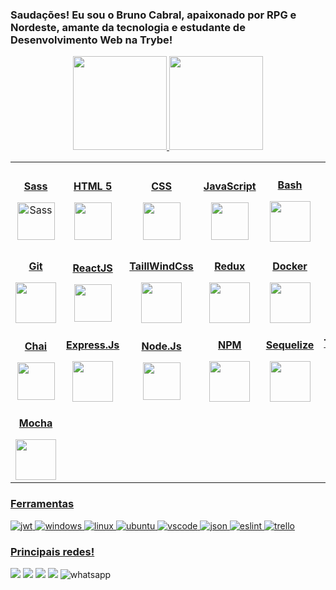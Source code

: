 <img src="https://raw.githubusercontent.com/joaopauloaramuni/joaopauloaramuni/master/img/header.png" alt="" />

### Saudações! Eu sou o Bruno Cabral, apaixonado por RPG e Nordeste, amante da tecnologia e estudante de Desenvolvimento Web na Trybe!

<div align="center">
  <a href="https://github.com/brunoCabralSilva">
  <img height="150em" src="https://github-readme-stats.vercel.app/api?username=brunoCabralSilva&show_icons=true&theme=dracula"/>
  <img height="150em"src="https://github-readme-stats.vercel.app/api/top-langs/?username=brunoCabralSilva&layout=compact&langs_count=7&theme=dracula&count_private=true"/>
</div>

<table align="center" width="100%">
  <tr>
    <td align="center">
      <p><b><center>Sass</center></b></p> 
      <img src="https://img.icons8.com/color/2x/sass.png" height=60px alt="Sass">
  </td>
    <td align="center" width="15%">
      <p><b><center>HTML 5</center></b></p> 
      <img height=60px src="https://img.icons8.com/color/344/html-5--v1.png"> 
    </td>
    <td align="center" width="15%">
      <p><b><center>CSS</center></b></p> 
      <img height=60px src="https://img.icons8.com/color/344/css3.png"> 
    </td>
    <td align="center" width="15%">
      <p><b><center>JavaScript</center></b></p> 
      <img height=60px src="https://img.icons8.com/color/344/javascript.png"> 
    </td>
    <td align="center" width="15%">
      <p><b><center>Bash</center></b></p>
      <img height=65px src="https://img.icons8.com/bubbles/2x/console.png">
    </td>
    <td align="center" width="15%">
      <p><b><center>Jest</center></b></p> 
      <img height=65px src="https://img.icons8.com/external-tal-revivo-color-tal-revivo/344/external-jest-can-collect-code-coverage-information-from-entire-projects-logo-color-tal-revivo.png"> 
    </td>
    <td align="center" width="15%">
      <p><b><center>Testing Library</center></b></p> 
      <img height=60px src="https://testing-library.com/img/octopus-128x128.png"> 
    </td>
  </tr>
  <tr>
    <td align="center" width="15%">
      <p><b><center>Git</center></b></p> 
      <img height=65px src="https://img.icons8.com/ios-glyphs/2x/github-2.png"> 
    </td>
    <td align="center" width="15%">
      <p><b><center>ReactJS</center></b></p> 
      <img height=60px src="https://img.icons8.com/ultraviolet/2x/react.png"> 
    </td>
    <td align="center" width="15%">
      <p><b><center>TaillWindCss</center></b></p> 
      <img height=65px src="https://img.icons8.com/color/344/tailwindcss.png"> 
    </td>
    <td align="center" width="15%">
      <p><b><center>Redux</center></b></p> 
      <img height=65px src="https://img.icons8.com/color/512/redux.png"> 
    </td>
    <td align="center" width="15%">
      <p><b><center>Docker</center></b></p> 
      <img height=65px src="https://img.icons8.com/fluency/512/docker.png"> 
    </td>
  </tr>
  <tr>
    <td align="center" width="15%">
      <p><b><center>Chai</center></b></p> 
      <img height=60px src="https://camo.githubusercontent.com/7ecbd4531436e4f20c1dba52a4fd4ac367cfcc20a2f62cfe7a10f32da306afc6/687474703a2f2f636861696a732e636f6d2f696d672f636861692d6c6f676f2e706e67"> 
    </td>
    <td align="center" width="15%">
      <p><b><center>Express.Js</center></b></p> 
      <img height=65px src="https://www.pngfind.com/pngs/m/136-1363736_express-js-icon-png-transparent-png.png"> 
    </td>
    <td align="center" width="15%">
      <p><b><center>Node.Js</center></b></p> 
      <img height=60px src="https://img.icons8.com/fluency/512/node-js.png"> 
    </td>
    <td align="center" width="15%">
      <p><b><center>NPM</center></b></p> 
      <img height=65px src="https://img.icons8.com/color/512/npm.png"> 
    </td>
    <td align="center" width="15%">
      <p><b><center>Sequelize</center></b></p> 
      <img height=65px src="https://cdn.icon-icons.com/icons2/2415/PNG/512/sequelize_original_logo_icon_146348.png"> 
    </td>
    <td align="center" width="15%">
      <p><b><center>TypeScript</center></b></p> 
      <img height=70px src="https://img.icons8.com/fluency/512/typescript.png"> 
    </td>
  </tr>
  <tr>
    <td align="center" width="15%">
      <p><b><center>Mocha</center></b></p> 
      <img height=65px src="https://seeklogo.com/images/M/mocha-logo-66DA231220-seeklogo.com.png"> 
    </td>
  </tr>
</table>

### Ferramentas

<div>
  <img src="https://camo.githubusercontent.com/92407fc26e09271d8137b8aaf1585b266f04046b96f1564dfe5a69f146e21301/68747470733a2f2f696d672e736869656c64732e696f2f62616467652f4a57542d3030303030303f7374796c653d666f722d7468652d6261646765266c6f676f3d4a534f4e253230776562253230746f6b656e73266c6f676f436f6c6f723d7768697465" alt="jwt" />
  <img src="https://img.shields.io/badge/Windows-0078D6?style=for-the-badge&logo=windows&logoColor=white" alt="windows" />
  <img src="https://img.shields.io/badge/Linux-FCC624?style=for-the-badge&logo=linux&logoColor=black" alt="linux" />
  <img src="https://img.shields.io/badge/Ubuntu-E95420?style=for-the-badge&logo=ubuntu&logoColor=white" alt="ubuntu" />
  <img src="https://camo.githubusercontent.com/88ab3c0f78016111d88ef82030375fb740d82dd0c16c1b078c441e22479009b3/68747470733a2f2f696d672e736869656c64732e696f2f62616467652f5653436f64652d3030373844343f7374796c653d666f722d7468652d6261646765266c6f676f3d76697375616c25323073747564696f253230636f6465266c6f676f436f6c6f723d7768697465" alt="vscode" />
  <img src="https://camo.githubusercontent.com/e0fe31b4bf5a7cffb35f18ee50fcdbe1f61bde74f893781502ba2bf708f270f6/68747470733a2f2f696d672e736869656c64732e696f2f62616467652f6a736f6e2d3545354335433f7374796c653d666f722d7468652d6261646765266c6f676f3d6a736f6e266c6f676f436f6c6f723d7768697465" alt="json" />
  <img src="https://camo.githubusercontent.com/0fb62d704898141bf5a5dfb5acc68901ecf35372bccde7bb9e5ca0164fb6e38d/68747470733a2f2f696d672e736869656c64732e696f2f62616467652f65736c696e742d3341333344313f7374796c653d666f722d7468652d6261646765266c6f676f3d65736c696e74266c6f676f436f6c6f723d7768697465" alt="eslint" />
  <img src="https://camo.githubusercontent.com/529f3db66dcea87286a50a8bbb379acc5b6485805215e4cce5365aa43b7ddaca/68747470733a2f2f696d672e736869656c64732e696f2f62616467652f5472656c6c6f2d3030353243433f7374796c653d666f722d7468652d6261646765266c6f676f3d7472656c6c6f266c6f676f436f6c6f723d7768697465" alt="trello" />
</div>

### Principais redes!
<div> 
  <a href="https://www.youtube.com/c/GarouNordeste" target="_blank"><img src="https://img.shields.io/badge/YouTube-FF0000?style=for-the-badge&logo=youtube&logoColor=white" target="_blank"></a>
  <a href="https://www.instagram.com/ga.bryell/" target="_blank"><img src="https://img.shields.io/badge/-Instagram-%23E4405F?style=for-the-badge&logo=instagram&logoColor=white" target="_blank"></a>
  <a href = "mailto:bruno.cabral.silva2018@gmail.com"><img src="https://img.shields.io/badge/-Gmail-%23333?style=for-the-badge&logo=gmail&logoColor=white" target="_blank"></a>
  <a href="https://www.linkedin.com/in/bruno-cabral-336076228/" target="_blank"><img src="https://img.shields.io/badge/-LinkedIn-%230077B5?style=for-the-badge&logo=linkedin&logoColor=white" target="_blank"></a> 
  <img src="https://camo.githubusercontent.com/d9d4db0a25f6d41d6ef282c6adc2f9bd5b31201ef00ba580f5a945da4063a937/68747470733a2f2f696d672e736869656c64732e696f2f62616467652f57686174734170702d3235443336363f7374796c653d666f722d7468652d6261646765266c6f676f3d7768617473617070266c6f676f436f6c6f723d7768697465" alt="whatsapp" />
</div>

<!-- ![snake gif](https://github.com/brunoCabralSilva/brunoCabralSilva/blob/output/github-contribution-grid-snake.gif) -->